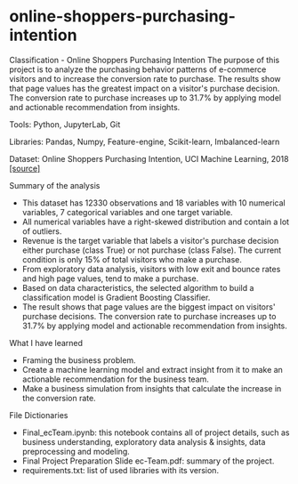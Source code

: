 # online-shoppers-purchasing-intention

Classification - Online Shoppers Purchasing Intention
The purpose of this project is to analyze the purchasing behavior patterns of e-commerce visitors and to increase the conversion rate to purchase. The results show that page values has the greatest impact on a visitor's purchase decision. The conversion rate to purchase increases up to 31.7% by applying model and actionable recommendation from insights.

Tools: Python, JupyterLab, Git

Libraries: Pandas, Numpy, Feature-engine, Scikit-learn, Imbalanced-learn

Dataset: Online Shoppers Purchasing Intention, UCI Machine Learning, 2018 [[source]](https://www.kaggle.com/datasets/imakash3011/online-shoppers-purchasing-intention-dataset)

Summary of the analysis

- This dataset has 12330 observations and 18 variables with 10 numerical variables, 7 categorical variables and one target variable.
- All numerical variables have a right-skewed distribution and contain a lot of outliers.
- Revenue is the target variable that labels a visitor's purchase decision either purchase (class True) or not purchase (class False). The current condition is only 15% of total visitors who make a purchase.
- From exploratory data analysis, visitors with low exit and bounce rates and high page values, tend to make a purchase.
- Based on data characteristics, the selected algorithm to build a classification model is Gradient Boosting Classifier.
- The result shows that page values are the biggest impact on visitors' purchase decisions. The conversion rate to purchase increases up to 31.7% by applying model and  actionable recommendation from insights.

What I have learned

- Framing the business problem.
- Create a machine learning model and extract insight from it to make an actionable recommendation for the business team.
- Make a business simulation from insights that calculate the increase in the conversion rate.

File Dictionaries

- Final_ecTeam.ipynb: this notebook contains all of project details, such as business understanding, exploratory data analysis & insights, data preprocessing and modeling.
- Final Project Preparation Slide ec-Team.pdf: summary of the project.
- requirements.txt: list of used libraries with its version.
